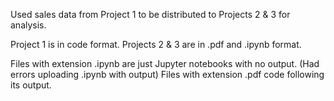 Used sales data from Project 1 to be distributed to Projects 2 & 3 for analysis. 

Project 1 is in code format.
Projects 2 & 3 are in .pdf and .ipynb format.

Files with extension .ipynb are just Jupyter notebooks with no output. (Had errors uploading .ipynb with output)
Files with extension .pdf code following its output. 
